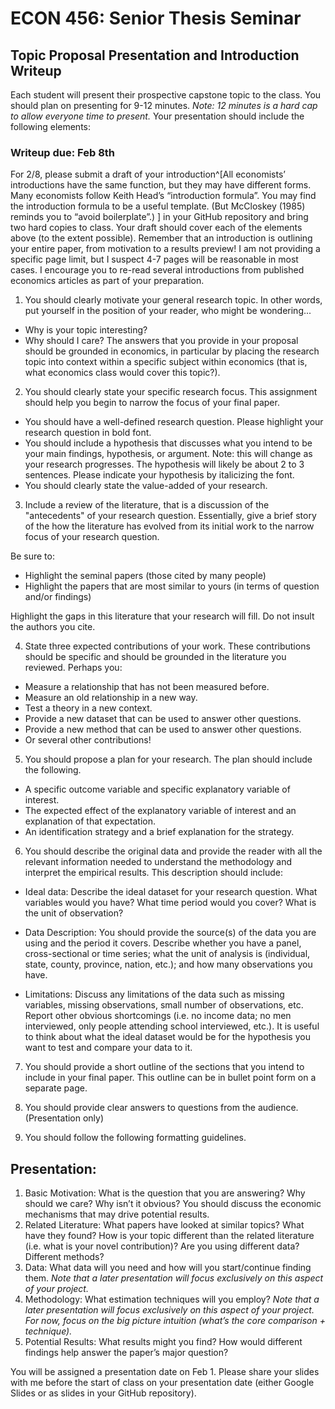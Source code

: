 # ECON 456: Senior Thesis Seminar

## Topic Proposal Presentation and Introduction Writeup

Each student will present their prospective capstone topic to the class. You should plan on presenting for 9-12 minutes. _Note: 12 minutes is a hard cap to allow everyone time to present._ Your presentation should include the following elements:

### Writeup due: Feb 8th

For 2/8, please submit a draft of your introduction^[All economists’ introductions have the same function, but they may have different forms. Many economists follow Keith Head’s “introduction formula”. You may find the introduction formula to be a useful template. (But McCloskey (1985) reminds you to “avoid boilerplate”.)
] in your GitHub repository and bring two hard copies to class. Your draft should cover each of the elements above (to the extent possible). Remember that an introduction is outlining your entire paper, from motivation to a results preview! I am not providing a specific page limit, but I suspect 4-7 pages will be reasonable in most cases. I encourage you to re-read several introductions from published economics articles as part of your preparation.

1. You should clearly motivate your general research topic. In other words, put yourself in the position of your reader, who might be wondering...
- Why is your topic interesting?
- Why should I care?
The answers that you provide in your proposal should be grounded in economics, in particular by placing the research topic into context within a specific subject within economics (that is, what economics class would cover this topic?).

2. You should clearly state your specific research focus. This assignment should help you begin to narrow the focus of your final paper. 
- You should have a well-defined research question. Please highlight your research
question in bold font.
- You should include a hypothesis that discusses what you intend to be your main findings, hypothesis, or argument. Note: this will change as your research progresses. The hypothesis will likely be about 2 to 3 sentences. Please indicate your hypothesis by italicizing the font.
- You should clearly state the value-added of your research.

3. Include a review of the literature, that is a discussion of the "antecedents" of your research question. Essentially, give a brief story of the how the literature has evolved from its initial work to the narrow focus of your research question.

Be sure to:

- Highlight the seminal papers (those cited by many people)
- Highlight the papers that are most similar to yours (in terms of question and/or findings)

Highlight the gaps in this literature that your research will fill. Do not insult the authors you cite. 

4. State three expected contributions of your work. These contributions should be specific and should be grounded in the literature you reviewed. Perhaps you:

- Measure a relationship that has not been measured before.
- Measure an old relationship in a new way.
- Test a theory in a new context.
- Provide a new dataset that can be used to answer other questions.
- Provide a new method that can be used to answer other questions.
- Or several other contributions! 

5. You should propose a plan for your research. The plan should include the following.
- A specific outcome variable and specific explanatory variable of interest.
- The expected effect of the explanatory variable of interest and an explanation of that expectation.
- An identification strategy and a brief explanation for the strategy.

6. You should describe the original data and provide the reader with all the relevant
information needed to understand the methodology and interpret the empirical results.
This description should include:

- Ideal data: Describe the ideal dataset for your research question. What variables would you have? What time period would you cover? What is the unit of observation?

- Data Description: You should provide the source(s) of the data you are using and the period it covers. Describe whether you have a panel, cross-sectional or time series; what the unit of analysis is (individual, state, county, province, nation, etc.); and how many observations you have.

- Limitations: Discuss any limitations of the data such as missing variables, missing observations, small number of observations, etc. Report other obvious shortcomings (i.e. no income data; no men interviewed, only people attending school interviewed, etc.). It is useful to think about what the ideal dataset would be for the hypothesis you want to test and compare your data to it.

7. You should provide a short outline of the sections that you intend to include in your final paper. This outline can be in bullet point form on a separate page.

8. You should provide clear answers to questions from the audience. (Presentation only)

9. You should follow the following formatting guidelines.

## Presentation: 

1. Basic Motivation: What is the question that you are answering? Why should we care? Why isn’t it obvious? You should discuss the economic mechanisms that may drive potential results.
2. Related Literature: What papers have looked at similar topics? What have they found? How is your topic different than the related literature (i.e. what is your novel contribution)? Are you using different data? Different methods?
3. Data: What data will you need and how will you start/continue finding them. _Note that a later presentation will focus exclusively on this aspect of your project._
4. Methodology: What estimation techniques will you employ? _Note that a later presentation will focus exclusively on this aspect of your project. For now, focus on the big picture intuition (what’s the core comparison + technique)._
5. Potential Results: What results might you find? How would different findings help answer the paper’s major question?

You will be assigned a presentation date on Feb 1. Please share your slides with me before the start of class on your presentation date (either Google Slides or as slides in your GitHub repository).